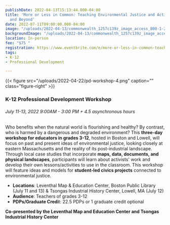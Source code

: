 ```yaml
---
publishDate: 2022-04-13T15:13:44.000-04:00
title: 'More or Less in Common: Teaching Environmental Justice and Activism in Massachusetts
  and Beyond'
date: 2022-07-11T09:00:00.000-04:00
image: "/uploads/2022-04-13/commonwealth_1257c139z_image_access_800-1-2.jpg"
backgroundImage: "/uploads/2022-04-13/commonwealth_1257c139z_image_access_800-1-2.jpg"
location: In-person
fee: "$75 "
registration: https://www.eventbrite.com/e/more-or-less-in-common-teaching-environmental-justice-and-activism-tickets-320876579487
tags:
- K-12
- Professional Development

---
```

{{< figure src="/uploads/2022-04-22/pd-workshop-4.png" caption="" class="figure-right" >}}

### K-12 Professional Development Workshop

###### July 11-13, 2022 9:00AM - 3:00 PM + 4.5 asynchronous hours

Who benefits when the natural world is flourishing and healthy? By contrast, who is harmed by a dangerous and degraded environment? This **three-day workshop for educators in grades 3-12**, hosted in Boston and Lowell, will focus on past and present ideas of environmental justice, looking closely at eastern Massachusetts and the reality of its post-industrial landscape. Through local case studies that incorporate **maps, data, documents, and physical landscapes**, participants will learn about activists' work and develop their own lessons/activities to use in the classroom. This workshop will feature ideas and models for **student-led civics projects** connected to environmental justice.

* **Locations**: Leventhal Map & Education Center, Boston Public Library (July 11 and 13) & Tsongas Industrial History Center, Lowell, MA (July 12)
* **Audience**: Teachers of grades 3-12
* **PDPs/Graduate Credi**t: 22.5 PDPs or 1 graduate credit optional

**Co-presented by the Leventhal Map and Education Center and Tsongas Industrial History Center**